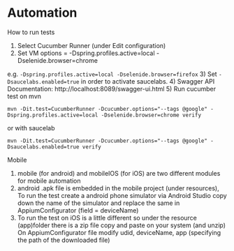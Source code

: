 # Automation
How to run tests
1) Select Cucumber Runner (under Edit configuration)
2) Set VM options = -Dspring.profiles.active=local -Dselenide.browser=chrome

e.g. `-Dspring.profiles.active=local -Dselenide.browser=firefox`
3) Set `-Dsaucelabs.enabled=true` in order to activate saucelabs.
4) Swagger API Documentation: http://localhost:8089/swagger-ui.html
5) Run cucumber test on mvn

`mvn -Dit.test=CucumberRunner -Dcucumber.options="--tags @google" -Dspring.profiles.active=local -Dselenide.browser=chrome verify`

or with saucelab

`mvn -Dit.test=CucumberRunner -Dcucumber.options="--tags @google" -Dsaucelabs.enabled=true verify`

Mobile
1) mobile (for android) and mobileIOS (for iOS) are two different modules for mobile automation
2) android .apk file is embedded in the mobile project (under resources), To run the test create a android phone simulator 
   via Android Studio copy down the name of the simulator and replace the same in AppiumConfigurator (field = deviceName)
3) To run the test on iOS is a little different so under the resource (app)folder there is a zip file copy and paste on your system (and unzip)
   On AppiumConfigurator file modify udid, deviceName, app (specifying the path of the downloaded file) 
  